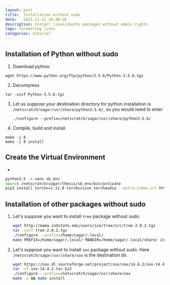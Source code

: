 ```yaml
---
layout: post
title:  Installation without sudo
date:   2022-11-12 16:40:16
description: Install linux/ubuntu packages without admin rights
tags: formatting links
categories: tutorial
---
```

## Installation of Python without sudo
1. Download python
```
wget https://www.python.org/ftp/python/3.5.6/Python-3.5.6.tgz
```
2. Decompress
```
tar -xzvf Python-3.5.6.tgz
```
3. Let us suppose your destination directory for python installation is `/netscratch/sagar/usr/share/python3.5.6/`, so you would need to enter

    ```
    ./configure --prefix=/netscratch/sagar/usr/share/python3.5.6/
    ```
4. Compile, build and install
```
make -j 8
make -j 8 install
```

## Create the Virtual Environment
- 
```bash
python3.5 -m venv sb_env
source /netscratch/sagar/thesis/sb_env/bin/activate
pip3 install torch==1.11.0 torchvision torchaudio --extra-index-url https://download.pytorch.org/whl/cu113
```

## Installation of other packages without sudo
1. Let's suppose you want to install `tree` package without sudo.

    ```bash
    wget http://mama.indstate.edu/users/ice/tree/src/tree-2.0.2.tgz
    tar -xzvf tree-2.0.2.tgz
    ./configure --prefix=/home/sagar/.local/
    make PREFIX=/home/sagar/.local/ MANDIR=/home/sagar/.local/share/ install && chmod -v 644 /home/sagar/.local/share/
    ```

2. Let's suppose you want to install `sox` package without sudo.
Here `/netscratch/sagar/usr/share/sox` is the destination dir.

    ```bash
    wget https://nav.dl.sourceforge.net/project/sox/sox/14.4.2/sox-14.4.2.tar.bz2
    tar -xf sox-14.4.2.tar.bz2
    ./configure --prefix=/netscratch/sagar/usr/share/sox
    make -s && make install
    ```